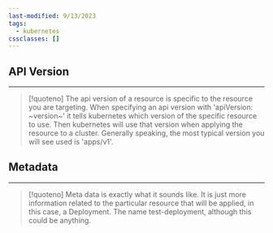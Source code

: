 ```yaml
---
last-modified: 9/13/2023
tags:
  - kubernetes
cssclasses: []
---
```

## API Version
---
> [!quoteno] 
> The api version of a resource is specific to the resource you are targeting. When specifying an api version with 'apiVersion: ~version~' it tells kubernetes which version of the specific resource to use. Then kubernetes will use that version when applying the resource to a cluster. Generally speaking, the most typical version you will see used is 'apps/v1'.
## Metadata
---
> [!quoteno]
> Meta data is exactly what it sounds like. It is just more information related to the particular resource that will be applied, in this case, a Deployment. The name test-deployment, although this could be anything.
